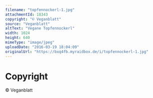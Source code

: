 ```yaml
---
filename: "topfennockerl-1.jpg"
attachmentId: 18343
copyright: "© Veganblatt"
source: "Veganblatt"
altText: "Vegane Topfennockerl"
width: 1024
height: 640
mimeType: "image/jpeg"
uploadDate: "2016-03-19 18:04:09"
originalUrl: "https://bxq4fb.myraidbox.de/i/topfennockerl-1.jpg"
---
```


# Copyright

© Veganblatt
